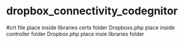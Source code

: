 # dropbox_connectivity_codegnitor

#crt file place inside libraries certs folder
Dropboxs.php place inside controller folder
Dropbox.php place insie libraries folder
